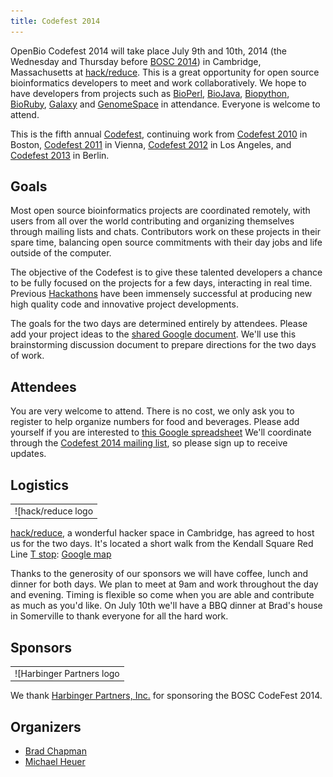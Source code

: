 ```yaml
---
title: Codefest 2014
---
```


OpenBio Codefest 2014 will take place July 9th and 10th, 2014 (the
Wednesday and Thursday before [BOSC 2014](BOSC_2014 "wikilink")) in
Cambridge, Massachusetts at [hack/reduce](http://www.hackreduce.org/).
This is a great opportunity for open source bioinformatics developers to
meet and work collaboratively. We hope to have developers from projects
such as [BioPerl](http://bioperl.org),
[BioJava](http://www.biojava.org), [Biopython](http://biopython.org),
[BioRuby](http://www.bioruby.org), [Galaxy](http://wiki.g2.bx.psu.edu/)
and [GenomeSpace](http://www.genomespace.org) in attendance. Everyone is
welcome to attend.

This is the fifth annual [Codefest](Codefest "wikilink"), continuing
work from [Codefest 2010](Codefest_2010 "wikilink") in Boston, [Codefest
2011](Codefest_2011 "wikilink") in Vienna, [Codefest
2012](Codefest_2012 "wikilink") in Los Angeles, and [Codefest
2013](Codefest_2013 "wikilink") in Berlin.

Goals
-----

Most open source bioinformatics projects are coordinated remotely, with
users from all over the world contributing and organizing themselves
through mailing lists and chats. Contributors work on these projects in
their spare time, balancing open source commitments with their day jobs
and life outside of the computer.

The objective of the Codefest is to give these talented developers a
chance to be fully focused on the projects for a few days, interacting
in real time. Previous
[Hackathons](http://www.open-bio.org/wiki/Hackathon) have been immensely
successful at producing new high quality code and innovative project
developments.

The goals for the two days are determined entirely by attendees. Please
add your project ideas to the [shared Google
document](https://docs.google.com/document/d/1yADE2bb0rEU6TASxuSPsvTdHvh_rtCXzJrsL3NWzxXE/edit?usp=sharing).
We'll use this brainstorming discussion document to prepare directions
for the two days of work.

Attendees
---------

You are very welcome to attend. There is no cost, we only ask you to
register to help organize numbers for food and beverages. Please add
yourself if you are interested to [this Google
spreadsheet](https://docs.google.com/spreadsheet/ccc?key=0Agxg-o4ZmoZ4dHU1OXhrczV3Q3d5eE9CUVhBc1dGNWc&usp=sharing)
We'll coordinate through the [Codefest 2014 mailing
list](https://groups.google.com/forum/?fromgroups#!forum/openbio-codefest-2014),
so please sign up to receive updates.

Logistics
---------

|                                                                                                                                |
|--------------------------------------------------------------------------------------------------------------------------------|
| ![hack/reduce logo|link=<http://www.hackreduce.org/>](hack-reduce-logo.png "hack/reduce logo|link=http://www.hackreduce.org/") |

[hack/reduce](http://www.hackreduce.org/), a wonderful hacker space in
Cambridge, has agreed to host us for the two days. It's located a short
walk from the Kendall Square Red Line [T stop](http://mbta.com/):
[Google map](http://goo.gl/maps/c8qkV)

Thanks to the generosity of our sponsors we will have coffee, lunch and
dinner for both days. We plan to meet at 9am and work throughout the day
and evening. Timing is flexible so come when you are able and contribute
as much as you'd like. On July 10th we'll have a BBQ dinner at Brad's
house in Somerville to thank everyone for all the hard work.

Sponsors
--------

|                                                                                                                                                        |
|--------------------------------------------------------------------------------------------------------------------------------------------------------|
| ![Harbinger Partners logo|link=<http://harbinger-partners.com/>](harbinger_partners.jpg "Harbinger Partners logo|link=http://harbinger-partners.com/") |

We thank [Harbinger Partners, Inc.](http://harbinger-partners.com/) for
sponsoring the BOSC CodeFest 2014.

Organizers
----------

-   [Brad Chapman](http://bcbio.wordpress.com/)
-   [Michael Heuer](http://github.com/heuermh/)

